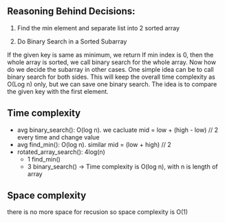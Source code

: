 <!--
Problem 2: Search in a Rotated Sorted Array

Provide an explanation for your answer, clearly organizing your thoughts into 
concise and easy-to-understand language.

Focus on explaining the reasoning behind your decisions rather than giving a 
detailed description of the code. For instance, why did you choose a particular 
data structure? Additionally, discuss the efficiency of your solution in terms 
of time and space complexity. If necessary, you can support your explanation 
with code snippets or mathematical formulas. For guidance on how to write 
formulas in markdown, refer to https://docs.github.com/en/get-started/writing-on-github/working-with-advanced-formatting/writing-mathematical-expressions.
-->
## Reasoning Behind Decisions:

1) Find the min element and separate list into 2 sorted array

2) Do Binary Search in a Sorted Subarray

If the given key is same as minimum, we return
If min index is 0, then the whole array is sorted, we call binary search for the whole array.
Now how do we decide the subarray in other cases. One simple idea can be to call binary search for both sides. This will keep the overall time complexity as O(Log n) only, but we can save one binary search. The idea is to compare the given key with the first element.

## Time complexity
- avg binary_search(): O(log n). we cacluate mid = low + (high - low) // 2 every time and change value
- avg find_min(): O(log n). similar mid = (low + high) // 2
- rotated_array_search(): 4log(n)
    - 1 find_min()
    - 3 binary_search()
-> Time complexity is O(log n), with n is length of array

## Space complexity
there is no more space for recusion so space complexity is O(1)

